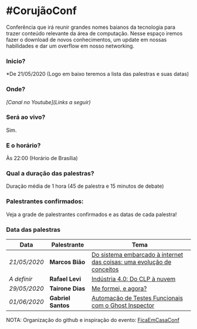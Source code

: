# #CorujãoConf

Conferência que irá reunir grandes nomes baianos da tecnologia para trazer conteúdo relevante da área de computação. Nesse espaço iremos fazer o download de novos conhecimentos, um update em nossas habilidades e dar um overflow em nosso networking. 

### Inicio?
*De 21/05/2020 (Logo em baixo teremos a lista das palestras e suas datas)

### Onde?
*[Canal no Youtube](Links a seguir)*

### Será ao vivo?
Sim.

### E o horário?
Às 22:00 (Horário de Brasília)

### Qual a duração das palestras?
Duração média de 1 hora (45 de palestra e 15 minutos de debate)

### Palestrantes confirmados:
Veja a grade de palestrantes confirmados e as datas de cada palestra!

### Data das palestras

Data | Palestrante | Tema
--- | --- | ---
*21/05/2020* | **Marcos Bião** | <a href="https://www.youtube.com/watch?v=4WoH-DwXOJo" target="_blank">Do sistema embarcado à internet das coisas: uma evolução de conceitos</a>
*A definir* | **Rafael Levi** | <a href="https://www.youtube.com/watch?v=noGJ2yI9buU" target="_blank">Indústria 4.0: Do CLP à nuvem</a>
*29/05/2020* | **Tairone Dias** | <a href="https://www.youtube.com/watch?v=5NEJMFWlNwk" target="_blank">Me formei, e agora?</a>
*01/06/2020* | **Gabriel Santos** | <a href="https://www.youtube.com/watch?v=FUjvowhzRmw" target="_blank">Automação de Testes Funcionais com o Ghost Inspector</a>

 


NOTA: Organização do github e inspiração do evento: <a href="https://github.com/linuxtips/FiqueEmCasaConf" target="_blank">FicaEmCasaConf</a>
